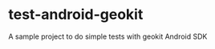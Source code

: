 test-android-geokit
===================

A sample project to do simple tests with geokit Android SDK
